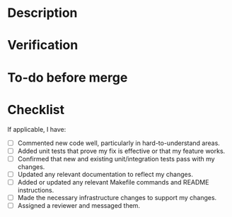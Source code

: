 <!---
Provide a short summary in the Title above using the Conventional Commit standard (https://www.conventionalcommits.org/en/v1.0.0/#summary). Examples of good PR titles:
* "feat: add so-and-so function"
* "fix: remove such-and-such"
* "chore: bump langchain version to 1.0.1"
-->

# Description

<!--
Please provide a description of the changes you have made in this PR.

If these changes are relevant to any JIRA tickets, include them in the PR title:

```
SS-09-<ticket number> <PR title>
```
-->

# Verification

<!--Please explain how you have tested the new changes. Include screenshots of results, if applicable.-->

# To-do before merge
<!---
(Optional -- remove this section if not needed)
Include any notes about things that need to happen before this PR is merged, e.g.:
- [ ] Change the base branch
- [ ] Ensure PR #56 is merged
-->

# Checklist

If applicable, I have:

- [ ] Commented new code well, particularly in hard-to-understand areas.
- [ ] Added unit tests that prove my fix is effective or that my feature works.
- [ ] Confirmed that new and existing unit/integration tests pass with my changes.
- [ ] Updated any relevant documentation to reflect my changes.
- [ ] Added or updated any relevant Makefile commands and README instructions.
- [ ] Made the necessary infrastructure changes to support my changes.
- [ ] Assigned a reviewer and messaged them.
